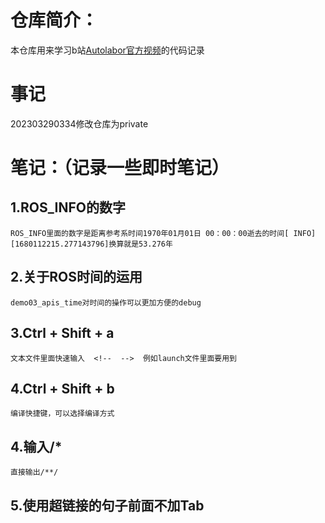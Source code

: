 # 仓库简介：
本仓库用来学习b站[Autolabor官方视频](https://space.bilibili.com/194110480)的代码记录
# 事记
202303290334修改仓库为private


# 笔记：（记录一些即时笔记）
## 1.ROS_INFO的数字
    ROS_INFO里面的数字是距离参考系时间1970年01月01日 00：00：00逝去的时间[ INFO] [1680112215.277143796]换算就是53.276年
## 2.关于ROS时间的运用
    demo03_apis_time对时间的操作可以更加方便的debug
## 3.Ctrl + Shift + a
    文本文件里面快速输入  <!--  -->  例如launch文件里面要用到
## 4.Ctrl + Shift + b
    编译快捷键，可以选择编译方式
## 4.输入/*
    直接输出/**/
## 5.使用超链接的句子前面不加Tab
